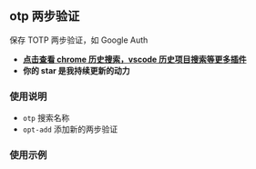 ## otp 两步验证

保存 TOTP 两步验证，如 Google Auth

- [**点击查看 chrome 历史搜索，vscode 历史项目搜索等更多插件**](https://github.com/mohuishou/utools)
- **你的 star 是我持续更新的动力**

### 使用说明

- `otp` 搜索名称
- `opt-add` 添加新的两步验证

### 使用示例
